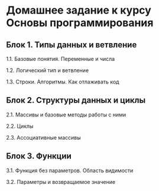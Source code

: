 # Домашнее задание к курсу Основы программирования

## Блок 1. Типы данных и ветвление

1.1. Базовые понятия. Переменные и числа

1.2. Логический тип и ветвление

1.3. Строки. Алгоритмы. Как отлаживать код

## Блок 2. Структуры данных и циклы

2.1. Массивы и базовые методы работы с ними

2.2. Циклы

2.3. Ассоциативные массивы

## Блок 3. Функции

3.1. Функция без параметров. Область видимости

3.2. Параметры и возвращаемое значение
